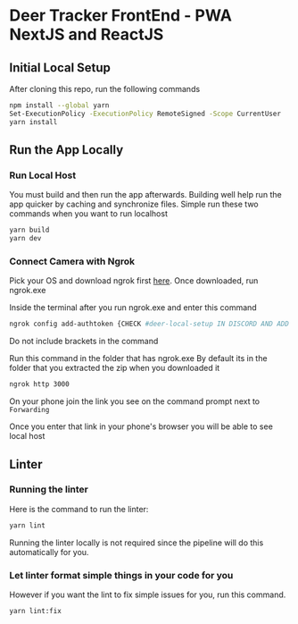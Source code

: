 # Deer Tracker FrontEnd - PWA NextJS and ReactJS 

## Initial Local Setup

After cloning this repo, run the following commands

```bash
npm install --global yarn
Set-ExecutionPolicy -ExecutionPolicy RemoteSigned -Scope CurrentUser
yarn install
```

## Run the App Locally

### Run Local Host
You must build and then run the app afterwards. Building well help run the app quicker by caching and synchronize files. Simple run these two commands when you want to run localhost
```bash
yarn build
yarn dev
```

### Connect Camera with Ngrok
Pick your OS and download ngrok first [here](https://ngrok.com/download).
Once downloaded, run ngrok.exe

Inside the terminal after you run ngrok.exe and enter this command
```bash
ngrok config add-authtoken {CHECK #deer-local-setup IN DISCORD AND ADD AUTH TOKEN HERE}
```
Do not include brackets in the command

Run this command in the folder that has ngrok.exe
By default its in the folder that you extracted the zip when you downloaded it
```bash
ngrok http 3000
```

On your phone join the link you see on the command prompt next to `Forwarding`

Once you enter that link in your phone's browser you will be able to see local host

## Linter

### Running the linter
Here is the command to run the linter:
```bash
yarn lint
```

Running the linter locally is not required since the pipeline will do this automatically for you.

### Let linter format simple things in your code for you
However if you want the lint to fix simple issues for you, run this command.
```bash
yarn lint:fix
```